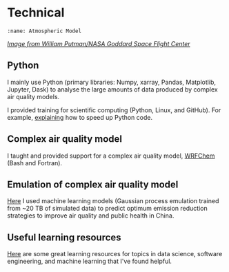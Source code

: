 # Technical

```{image} images/model_crop.png
:name: Atmospheric Model
```
[*Image from William Putman/NASA Goddard Space Flight Center*](https://www.nasa.gov/content/a-portrait-of-global-winds)  

## Python

I mainly use Python (primary libraries: Numpy, xarray, Pandas, Matplotlib, Jupyter, Dask) to analyse the large amounts of data produced by complex air quality models.  

I provided training for scientific computing (Python, Linux, and GitHub). For example, [explaining](https://www.lukeconibear.com/introduction_to_scientific_computing/tips_to_speed_up_python.html) how to speed up Python code.  

## Complex air quality model

I taught and provided support for a complex air quality model, [WRFChem](https://wrfchem-leeds.github.io/WRFotron/) (Bash and Fortran).  

## Emulation of complex air quality model
[Here](/emulator) I used machine learning models (Gaussian process emulation trained from ~20 TB of simulated data) to predict optimum emission reduction strategies to improve air quality and public health in China.  

## Useful learning resources
[Here](/useful_learning_resources) are some great learning resources for topics in data science, software engineering, and machine learning that I've found helpful.  



